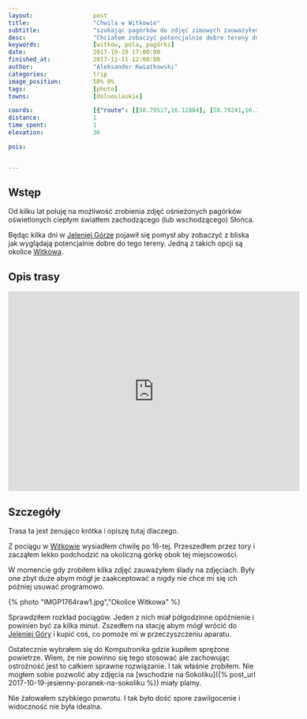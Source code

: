 ```yaml
---
layout:                 post
title:                  "Chwila w Witkowie"
subtitle:               "szukając pagórków do zdjęć zimowych zauważyłem ślady na matrycy aparatu"
desc:                   "Chciałem zobaczyć potencjalnie dobre tereny do robienia zdjęć zimowych. Wycieczka okazała się bardzo krótka z powodu brudu na matrycy aparatu i musiałem szybko wrócić do Jeleniej Góry."
keywords:               [witków, pola, pagórki]
date:                   2017-10-19 17:00:00
finished_at:            2017-11-11 12:00:00
author:                 "Aleksander Kwiatkowski"
categories:             trip
image_position:         50% 0%
tags:                   [photo]
towns:                  [dolnoslaskie]

coords:                 [{"route": [[50.79517,16.12804], [50.79241,16.12418]], "type": "hike"}]
distance:               1
time_spent:             1
elevation:              36

pois:


---
```


[wiki-jelenia-gora]: https://pl.wikipedia.org/wiki/Jelenia_G%C3%B3ra
[wiki-witkow]: https://pl.wikipedia.org/wiki/Witk%C3%B3w_(powiat_wa%C5%82brzyski)


Wstęp
-----

Od kilku lat poluję na możliwość zrobienia zdjęć ośnieżonych pagórków
oświetlonych ciepłym światłem zachodzącego (lub wschodzącego) Słońca.

Będąc kilka dni w [Jeleniej Górze][wiki-jelenia-gora] pojawił się pomysł
aby zobaczyć z bliska jak wyglądają potencjalnie dobre do tego tereny.
Jedną z takich opcji są okolice [Witkowa][wiki-witkow].

Opis trasy
----------

<iframe height='405' width='590' frameborder='0' allowtransparency='true' scrolling='no' src='https://www.strava.com/activities/1238740531/embed/aa2d2cf9f69f59a378c79e8038bd5ca5b02a7277'></iframe>

Szczegóły
---------

Trasa ta jest żenująco krótka i opiszę tutaj dlaczego.

Z pociągu w [Witkowie][wiki-witkow] wysiadłem chwilę po 16-tej. Przeszedłem
przez tory i zacząłem lekko podchodzić na okoliczną górkę obok tej miejscowości.

W momencie gdy zrobiłem kilka zdjęć zauważyłem ślady na zdjęciach.
Były one zbyt duże abym mógł je zaakceptować a nigdy nie chce mi się ich
później usuwać programowo.

{% photo "IMGP1764raw1.jpg","Okolice Witkowa" %}

Sprawdziłem rozkład pociągów. Jeden z nich miał półgodzinne opóźnienie i
powinien być za kilka minut. Zszedłem na stację abym mógł wrócić
do [Jeleniej Góry][wiki-jelenia-gora] i kupić coś, co pomoże mi
w przeczyszczeniu aparatu.

Ostatecznie wybrałem się do Komputronika gdzie kupiłem sprężone powietrze.
Wiem, że nie powinno się tego stosować ale zachowując ostrożność jest to całkiem
sprawne rozwiązanie. I tak właśnie zrobiłem. Nie mogłem sobie pozwolić
aby zdjęcia na
[wschodzie na Sokoliku]({% post_url 2017-10-19-jesienny-poranek-na-sokoliku %})
miały plamy.

Nie żałowałem szybkiego powrotu. I tak było dość spore zawilgocenie i
widoczność nie była idealna.
